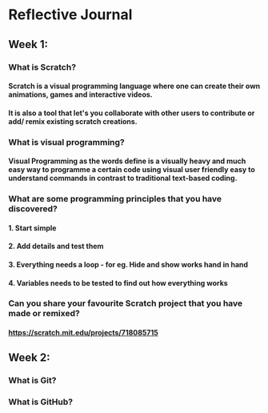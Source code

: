 # Reflective Journal

## Week 1:

### What is Scratch?
#### Scratch is a visual programming language where one can create their own animations, games and interactive videos.
#### It is also a tool that let's you collaborate with other users to contribute or add/ remix existing scratch creations.

### What is visual programming?
#### Visual Programming as the words define is a visually heavy and much easy way to programme a certain code using visual user friendly easy to understand commands in contrast to traditional text-based coding.

### What are some programming principles that you have discovered?
#### 1. Start simple
#### 2. Add details and test them
#### 3. Everything needs a loop - for eg. Hide and show works hand in hand
#### 4. Variables needs to be tested to find out how everything works

### Can you share your favourite Scratch project that you have made or remixed?
#### https://scratch.mit.edu/projects/718085715

## Week 2:

### What is Git?

### What is GitHub?
